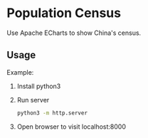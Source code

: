 # Population Census

Use Apache ECharts to show China's census.

## Usage

Example:

1.  Install python3
1.  Run server

    ```bash
    python3 -m http.server
    ```

1.  Open browser to visit localhost:8000
